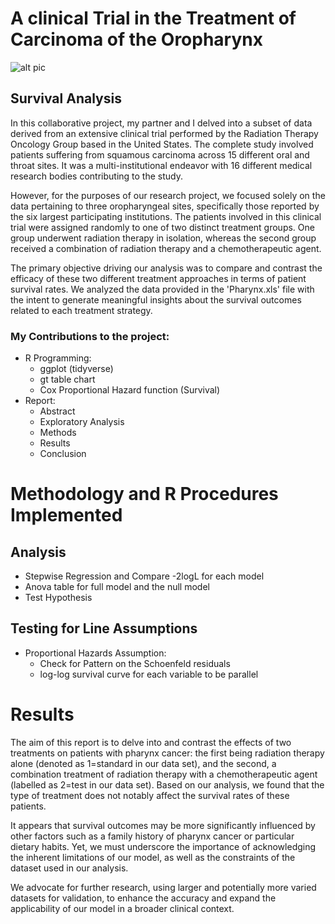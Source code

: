 # A clinical Trial in the Treatment of Carcinoma of the Oropharynx

![alt pic](https://www.aihr.com/wp-content/uploads/AdobeStock_106755650-Converted.png)

## Survival Analysis

In this collaborative project, my partner and I delved into a subset of data derived from an extensive clinical trial performed by the Radiation Therapy Oncology Group based in the United States. The complete study involved patients suffering from squamous carcinoma across 15 different oral and throat sites. It was a multi-institutional endeavor with 16 different medical research bodies contributing to the study.

However, for the purposes of our research project, we focused solely on the data pertaining to three oropharyngeal sites, specifically those reported by the six largest participating institutions. The patients involved in this clinical trial were assigned randomly to one of two distinct treatment groups. One group underwent radiation therapy in isolation, whereas the second group received a combination of radiation therapy and a chemotherapeutic agent.

The primary objective driving our analysis was to compare and contrast the efficacy of these two different treatment approaches in terms of patient survival rates. We analyzed the data provided in the 'Pharynx.xls' file with the intent to generate meaningful insights about the survival outcomes related to each treatment strategy.

### My Contributions to the project:

* R Programming:
  * ggplot (tidyverse)
  * gt table chart
  * Cox Proportional Hazard function (Survival)
* Report:
  * Abstract
  * Exploratory Analysis
  * Methods
  * Results
  * Conclusion

# Methodology and R Procedures Implemented

## Analysis

* Stepwise Regression and Compare -2logL for each model
* Anova table for full model and the null model
* Test Hypothesis

## Testing for Line Assumptions

* Proportional Hazards Assumption:
  * Check for Pattern on the Schoenfeld residuals
  * log-log survival curve for each variable to be parallel

# Results

The aim of this report is to delve into and contrast the effects of two treatments on patients with pharynx cancer: the first being radiation therapy alone (denoted as 1=standard in our data set), and the second, a combination treatment of radiation therapy with a chemotherapeutic agent (labelled as 2=test in our data set). Based on our analysis, we found that the type of treatment does not notably affect the survival rates of these patients.

It appears that survival outcomes may be more significantly influenced by other factors such as a family history of pharynx cancer or particular dietary habits. Yet, we must underscore the importance of acknowledging the inherent limitations of our model, as well as the constraints of the dataset used in our analysis.

We advocate for further research, using larger and potentially more varied datasets for validation, to enhance the accuracy and expand the applicability of our model in a broader clinical context. 
